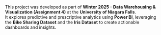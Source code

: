 This project was developed as part of **Winter 2025 – Data Warehousing & Visualization (Assignment 4)** at the **University of Niagara Falls**.  
It explores predictive and prescriptive analytics using **Power BI**, leveraging the **Bike Sharing Dataset** and the **Iris Dataset** to create actionable dashboards and insights.
